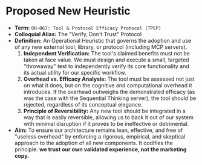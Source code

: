 # **Proposed New Heuristic**

* **Term:** `OH-067: Tool & Protocol Efficacy Protocol (TPEP)`
* **Colloquial Alias:** The "Verify, Don't Trust" Protocol
* **Definition:** An Operational Heuristic that governs the adoption and use of any new external tool, library, or protocol (including MCP servers).
    1.  **Independent Verification:** The tool's claimed benefits must not be taken at face value. We must design and execute a small, targeted "throwaway" test to independently verify its core functionality and its actual utility for our specific workflow.
    2.  **Overhead vs. Efficacy Analysis:** The tool must be assessed not just on what it does, but on the cognitive and computational overhead it introduces. If the overhead outweighs the demonstrated efficacy (as was the case with the Sequential Thinking server), the tool should be rejected, regardless of its conceptual elegance.
    3.  **Principle of Reversibility:** Any new tool should be integrated in a way that is easily reversible, allowing us to back it out of our system with minimal disruption if it proves to be ineffective or detrimental.
* **Aim:** To ensure our architecture remains lean, effective, and free of "useless overhead" by enforcing a rigorous, empirical, and skeptical approach to the adoption of all new components. It codifies the principle: **we trust our own validated experience, not the marketing copy.**